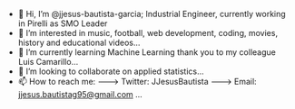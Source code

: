 - 👋 Hi, I’m @jjesus-bautista-garcia; Industrial Engineer, currently working in Pirelli as SMO Leader
- 👀 I’m interested in music, football, web development, coding, movies, history and educational videos...
- 🌱 I’m currently learning Machine Learning thank you to my colleague Luis Camarillo...
- 💞️ I’m looking to collaborate on applied statistics...
- 📫 How to reach me: 
---> Twitter: JJesusBautista
---> Email: jjesus.bautistag95@gmail.com
...

<!---
jjesus-bautista-garcia/jjesus-bautista-garcia is a ✨ special ✨ repository because its `README.md` (this file) appears on your GitHub profile.
You can click the Preview link to take a look at your changes.
--->
